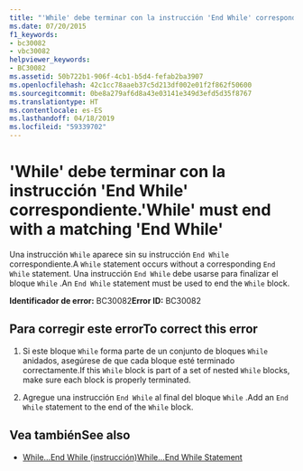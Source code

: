 ```yaml
---
title: "'While' debe terminar con la instrucción 'End While' correspondiente."
ms.date: 07/20/2015
f1_keywords:
- bc30082
- vbc30082
helpviewer_keywords:
- BC30082
ms.assetid: 50b722b1-906f-4cb1-b5d4-fefab2ba3907
ms.openlocfilehash: 42c1cc78aaeb37c5d213df002e01f2f862f50600
ms.sourcegitcommit: 0be8a279af6d8a43e03141e349d3efd5d35f8767
ms.translationtype: HT
ms.contentlocale: es-ES
ms.lasthandoff: 04/18/2019
ms.locfileid: "59339702"
---
```

# <a name="while-must-end-with-a-matching-end-while"></a><span data-ttu-id="a7fda-102">'While' debe terminar con la instrucción 'End While' correspondiente.</span><span class="sxs-lookup"><span data-stu-id="a7fda-102">'While' must end with a matching 'End While'</span></span>
<span data-ttu-id="a7fda-103">Una instrucción `While` aparece sin su instrucción `End While` correspondiente.</span><span class="sxs-lookup"><span data-stu-id="a7fda-103">A `While` statement occurs without a corresponding `End While` statement.</span></span> <span data-ttu-id="a7fda-104">Una instrucción `End While` debe usarse para finalizar el bloque `While` .</span><span class="sxs-lookup"><span data-stu-id="a7fda-104">An `End While` statement must be used to end the `While` block.</span></span>  
  
 <span data-ttu-id="a7fda-105">**Identificador de error:** BC30082</span><span class="sxs-lookup"><span data-stu-id="a7fda-105">**Error ID:** BC30082</span></span>  
  
## <a name="to-correct-this-error"></a><span data-ttu-id="a7fda-106">Para corregir este error</span><span class="sxs-lookup"><span data-stu-id="a7fda-106">To correct this error</span></span>  
  
1. <span data-ttu-id="a7fda-107">Si este bloque `While` forma parte de un conjunto de bloques `While` anidados, asegúrese de que cada bloque esté terminado correctamente.</span><span class="sxs-lookup"><span data-stu-id="a7fda-107">If this `While` block is part of a set of nested `While` blocks, make sure each block is properly terminated.</span></span>  
  
2. <span data-ttu-id="a7fda-108">Agregue una instrucción `End While` al final del bloque `While` .</span><span class="sxs-lookup"><span data-stu-id="a7fda-108">Add an `End While` statement to the end of the `While` block.</span></span>  
  
## <a name="see-also"></a><span data-ttu-id="a7fda-109">Vea también</span><span class="sxs-lookup"><span data-stu-id="a7fda-109">See also</span></span>

- [<span data-ttu-id="a7fda-110">While...End While (instrucción)</span><span class="sxs-lookup"><span data-stu-id="a7fda-110">While...End While Statement</span></span>](../../visual-basic/language-reference/statements/while-end-while-statement.md)
